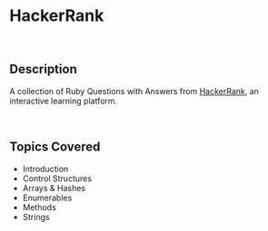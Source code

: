 # HackerRank
<br />

## Description

A collection of Ruby Questions with Answers from [HackerRank](https://www.hackerrank.com/domains/ruby), an interactive learning platform.

<br />


## Topics Covered


* Introduction
* Control Structures
* Arrays & Hashes
* Enumerables
* Methods
* Strings


